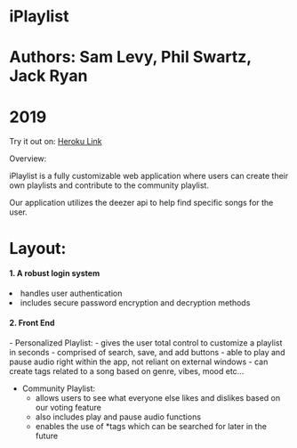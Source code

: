 # iPlaylist

# Authors: Sam Levy, Phil Swartz, Jack Ryan
# 2019

Try it out on: 
[Heroku Link](https://fierce-temple-77564.herokuapp.com/)

Overview:

iPlaylist is a fully customizable web application where users can create their own playlists and contribute to the community playlist.

Our application utilizes the deezer api to help find specific songs for the user.

<h1>Layout:</h1>
   
<h4>1. A robust login system</h4>
   <li>handles user authentication</li>
   <li>includes secure password encryption and decryption methods</li>
   
<h4>2. Front End</h4>
   - Personalized Playlist:
      - gives the user total control to customize a playlist in seconds
      - comprised of search, save, and add buttons
      - able to play and pause audio right within the app, not reliant on external windows
      - can create tags related to a song based on genre, vibes, mood etc...
      
   - Community Playlist:
      - allows users to see what everyone else likes and dislikes based on our voting feature
      - also includes play and pause audio functions
      - enables the use of *tags which can be searched for later in the future
      
     
   



